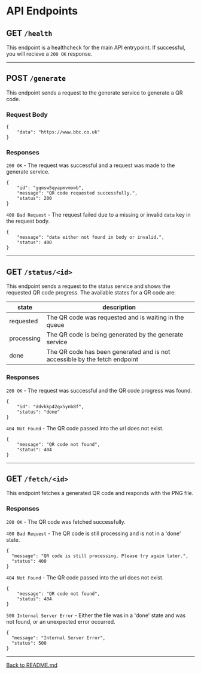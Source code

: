 # API Endpoints

## GET `/health`

This endpoint is a healthcheck for the main API entrypoint. If successful, you will recieve a `200 OK` response.

---

## POST `/generate`

This endpoint sends a request to the generate service to generate a QR code.

### Request Body
```
{
    "data": "https://www.bbc.co.uk"
}
```

### Responses

`200 OK` - The request was successful and a request was made to the generate service.
```
{
    "id": "gqmsw5qyapmvmowb",
    "message": "QR code requested successfully.",
    "status": 200
}
```

`400 Bad Request` - The request failed due to a missing or invalid `data` key in the request body.
```
{
    "message": "data either not found in body or invalid.",
    "status": 400
}
```
---

## GET `/status/<id>`

This endpoint sends a request to the status service and shows the requested QR code progress. The available states for a QR code are:

| state      | description                                                                |
| ---------- | -------------------------------------------------------------------------- |
| requested  | The QR code was requested and is waiting in the queue                      |
| processing | The QR code is being generated by the generate service                     |
| done       | The QR code has been generated and is not accessible by the fetch endpoint |

### Responses

`200 OK` - The request was successful and the QR code progress was found.
```
{
    "id": "ddvkkp42qx5ynb8f",
    "status": "done"
}
```

`404 Not Found` - The QR code passed into the url does not exist.
```
{
    "message": "QR code not found",
    "status": 404
}
```

---

## GET `/fetch/<id>`

This endpoint fetches a generated QR code and responds with the PNG file.

### Responses

`200 OK` - The QR code was fetched successfully.

`400 Bad Request` - The QR code is still processing and is not in a 'done' state.
```
{
  "message": "QR code is still processing. Please try again later.",
  "status": 400
}
```

`404 Not Found` - The QR code passed into the url does not exist.
```
{
    "message": "QR code not found",
    "status": 404
}
```

`500 Internal Server Error` - Either the file was in a 'done' state and was not found, or an unexpected error occurred.
```
{
  "message": "Internal Server Error",
  "status": 500
}
```

---

[Back to README.md](../README.md)
